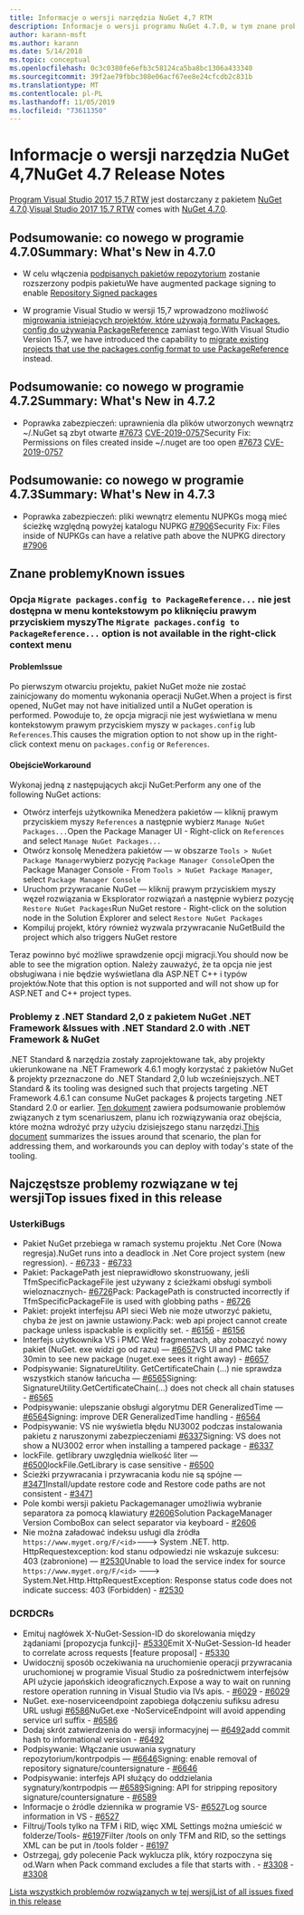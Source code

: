 ```yaml
---
title: Informacje o wersji narzędzia NuGet 4,7 RTM
description: Informacje o wersji programu NuGet 4.7.0, w tym znane problemy, poprawki błędów, dodane funkcje i DCR.
author: karann-msft
ms.author: karann
ms.date: 5/14/2018
ms.topic: conceptual
ms.openlocfilehash: 0c3c0380fe6efb3c58124ca5ba8bc1306a433340
ms.sourcegitcommit: 39f2ae79fbbc308e06acf67ee8e24cfcdb2c831b
ms.translationtype: MT
ms.contentlocale: pl-PL
ms.lasthandoff: 11/05/2019
ms.locfileid: "73611350"
---
```

# <a name="nuget-47-release-notes"></a><span data-ttu-id="c303d-103">Informacje o wersji narzędzia NuGet 4,7</span><span class="sxs-lookup"><span data-stu-id="c303d-103">NuGet 4.7 Release Notes</span></span>

<span data-ttu-id="c303d-104">[Program Visual Studio 2017 15,7 RTW](https://www.visualstudio.com/news/releasenotes/vs2017-relnotes) jest dostarczany z pakietem [NuGet 4.7.0](https://dist.nuget.org/win-x86-commandline/v4.7.0/nuget.exe).</span><span class="sxs-lookup"><span data-stu-id="c303d-104">[Visual Studio 2017 15.7 RTW](https://www.visualstudio.com/news/releasenotes/vs2017-relnotes) comes with [NuGet 4.7.0](https://dist.nuget.org/win-x86-commandline/v4.7.0/nuget.exe).</span></span>

## <a name="summary-whats-new-in-470"></a><span data-ttu-id="c303d-105">Podsumowanie: co nowego w programie 4.7.0</span><span class="sxs-lookup"><span data-stu-id="c303d-105">Summary: What's New in 4.7.0</span></span>

* <span data-ttu-id="c303d-106">W celu włączenia [podpisanych pakietów repozytorium](https://github.com/NuGet/Home/wiki/Repository-Signatures) zostanie rozszerzony podpis pakietu</span><span class="sxs-lookup"><span data-stu-id="c303d-106">We have augmented package signing to enable [Repository Signed packages](https://github.com/NuGet/Home/wiki/Repository-Signatures)</span></span>

* <span data-ttu-id="c303d-107">W programie Visual Studio w wersji 15,7 wprowadzono możliwość [migrowania istniejących projektów, które używają formatu Packages. config do używania PackageReference](https://docs.microsoft.com/nuget/consume-packages/migrate-packages-config-to-package-reference) zamiast tego.</span><span class="sxs-lookup"><span data-stu-id="c303d-107">With Visual Studio Version 15.7, we have introduced the capability to [migrate existing projects that use the packages.config format to use PackageReference](https://docs.microsoft.com/nuget/consume-packages/migrate-packages-config-to-package-reference) instead.</span></span>

## <a name="summary-whats-new-in-472"></a><span data-ttu-id="c303d-108">Podsumowanie: co nowego w programie 4.7.2</span><span class="sxs-lookup"><span data-stu-id="c303d-108">Summary: What's New in 4.7.2</span></span>

* <span data-ttu-id="c303d-109">Poprawka zabezpieczeń: uprawnienia dla plików utworzonych wewnątrz ~/.NuGet są zbyt otwarte [#7673](https://github.com/NuGet/Home/issues/7673) [CVE-2019-0757](https://portal.msrc.microsoft.com/en-us/security-guidance/advisory/CVE-2019-0757)</span><span class="sxs-lookup"><span data-stu-id="c303d-109">Security Fix: Permissions on files created inside ~/.nuget are too open [#7673](https://github.com/NuGet/Home/issues/7673) [CVE-2019-0757](https://portal.msrc.microsoft.com/en-us/security-guidance/advisory/CVE-2019-0757)</span></span>

## <a name="summary-whats-new-in-473"></a><span data-ttu-id="c303d-110">Podsumowanie: co nowego w programie 4.7.3</span><span class="sxs-lookup"><span data-stu-id="c303d-110">Summary: What's New in 4.7.3</span></span>

* <span data-ttu-id="c303d-111">Poprawka zabezpieczeń: pliki wewnątrz elementu NUPKGs mogą mieć ścieżkę względną powyżej katalogu NUPKG [#7906](https://github.com/NuGet/Home/issues/7906)</span><span class="sxs-lookup"><span data-stu-id="c303d-111">Security Fix: Files inside of NUPKGs can have a relative path above the NUPKG directory [#7906](https://github.com/NuGet/Home/issues/7906)</span></span>

## <a name="known-issues"></a><span data-ttu-id="c303d-112">Znane problemy</span><span class="sxs-lookup"><span data-stu-id="c303d-112">Known issues</span></span>

### <a name="the-migrate-packagesconfig-to-packagereference-option-is-not-available-in-the-right-click-context-menu"></a><span data-ttu-id="c303d-113">Opcja `Migrate packages.config to PackageReference...` nie jest dostępna w menu kontekstowym po kliknięciu prawym przyciskiem myszy</span><span class="sxs-lookup"><span data-stu-id="c303d-113">The `Migrate packages.config to PackageReference...` option is not available in the right-click context menu</span></span>

#### <a name="issue"></a><span data-ttu-id="c303d-114">Problem</span><span class="sxs-lookup"><span data-stu-id="c303d-114">Issue</span></span>

<span data-ttu-id="c303d-115">Po pierwszym otwarciu projektu, pakiet NuGet może nie zostać zainicjowany do momentu wykonania operacji NuGet.</span><span class="sxs-lookup"><span data-stu-id="c303d-115">When a project is first opened, NuGet may not have initialized until a NuGet operation is performed.</span></span> <span data-ttu-id="c303d-116">Powoduje to, że opcja migracji nie jest wyświetlana w menu kontekstowym prawym przyciskiem myszy w `packages.config` lub `References`.</span><span class="sxs-lookup"><span data-stu-id="c303d-116">This causes the migration option to not show up in the right-click context menu on `packages.config` or `References`.</span></span>

#### <a name="workaround"></a><span data-ttu-id="c303d-117">Obejście</span><span class="sxs-lookup"><span data-stu-id="c303d-117">Workaround</span></span>

<span data-ttu-id="c303d-118">Wykonaj jedną z następujących akcji NuGet:</span><span class="sxs-lookup"><span data-stu-id="c303d-118">Perform any one of the following NuGet actions:</span></span>
* <span data-ttu-id="c303d-119">Otwórz interfejs użytkownika Menedżera pakietów — kliknij prawym przyciskiem myszy `References` a następnie wybierz `Manage NuGet Packages...`</span><span class="sxs-lookup"><span data-stu-id="c303d-119">Open the Package Manager UI - Right-click on `References` and select `Manage NuGet Packages...`</span></span>
* <span data-ttu-id="c303d-120">Otwórz konsolę Menedżera pakietów — w obszarze `Tools > NuGet Package Manager`wybierz pozycję `Package Manager Console`</span><span class="sxs-lookup"><span data-stu-id="c303d-120">Open the Package Manager Console - From `Tools > NuGet Package Manager`, select `Package Manager Console`</span></span>
* <span data-ttu-id="c303d-121">Uruchom przywracanie NuGet — kliknij prawym przyciskiem myszy węzeł rozwiązania w Eksplorator rozwiązań a następnie wybierz pozycję `Restore NuGet Packages`</span><span class="sxs-lookup"><span data-stu-id="c303d-121">Run NuGet restore - Right-click on the solution node in the Solution Explorer and select `Restore NuGet Packages`</span></span>
* <span data-ttu-id="c303d-122">Kompiluj projekt, który również wyzwala przywracanie NuGet</span><span class="sxs-lookup"><span data-stu-id="c303d-122">Build the project which also triggers NuGet restore</span></span>

<span data-ttu-id="c303d-123">Teraz powinno być możliwe sprawdzenie opcji migracji.</span><span class="sxs-lookup"><span data-stu-id="c303d-123">You should now be able to see the migration option.</span></span> <span data-ttu-id="c303d-124">Należy zauważyć, że ta opcja nie jest obsługiwana i nie będzie wyświetlana dla ASP.NET C++ i typów projektów.</span><span class="sxs-lookup"><span data-stu-id="c303d-124">Note that this option is not supported and will not show up for ASP.NET and C++ project types.</span></span>

### <a name="issues-with-net-standard-20-with-net-framework--nuget"></a><span data-ttu-id="c303d-125">Problemy z .NET Standard 2,0 z pakietem NuGet .NET Framework &</span><span class="sxs-lookup"><span data-stu-id="c303d-125">Issues with .NET Standard 2.0 with .NET Framework & NuGet</span></span>

<span data-ttu-id="c303d-126">.NET Standard & narzędzia zostały zaprojektowane tak, aby projekty ukierunkowane na .NET Framework 4.6.1 mogły korzystać z pakietów NuGet & projekty przeznaczone do .NET Standard 2,0 lub wcześniejszych.</span><span class="sxs-lookup"><span data-stu-id="c303d-126">.NET Standard & its tooling was designed such that projects targeting .NET Framework 4.6.1 can consume NuGet packages & projects targeting .NET Standard 2.0 or earlier.</span></span> <span data-ttu-id="c303d-127">[Ten dokument](https://github.com/dotnet/standard/issues/481) zawiera podsumowanie problemów związanych z tym scenariuszem, planu ich rozwiązywania oraz obejścia, które można wdrożyć przy użyciu dzisiejszego stanu narzędzi.</span><span class="sxs-lookup"><span data-stu-id="c303d-127">[This document](https://github.com/dotnet/standard/issues/481) summarizes the issues around that scenario, the plan for addressing them, and workarounds you can deploy with today's state of the tooling.</span></span>

## <a name="top-issues-fixed-in-this-release"></a><span data-ttu-id="c303d-128">Najczęstsze problemy rozwiązane w tej wersji</span><span class="sxs-lookup"><span data-stu-id="c303d-128">Top issues fixed in this release</span></span>

### <a name="bugs"></a><span data-ttu-id="c303d-129">Usterki</span><span class="sxs-lookup"><span data-stu-id="c303d-129">Bugs</span></span>

* <span data-ttu-id="c303d-130">Pakiet NuGet przebiega w ramach systemu projektu .Net Core (Nowa regresja).</span><span class="sxs-lookup"><span data-stu-id="c303d-130">NuGet runs into a deadlock in .Net Core project system (new regression).</span></span><span data-ttu-id="c303d-131"> - [#6733](https://github.com/NuGet/Home/issues/6733)</span><span class="sxs-lookup"><span data-stu-id="c303d-131"> - [#6733](https://github.com/NuGet/Home/issues/6733)</span></span>
* <span data-ttu-id="c303d-132">Pakiet: PackagePath jest nieprawidłowo skonstruowany, jeśli TfmSpecificPackageFile jest używany z ścieżkami obsługi symboli wieloznacznych- [#6726](https://github.com/NuGet/Home/issues/6726)</span><span class="sxs-lookup"><span data-stu-id="c303d-132">Pack: PackagePath is constructed incorrectly if TfmSpecificPackageFile is used with globbing paths - [#6726](https://github.com/NuGet/Home/issues/6726)</span></span>
* <span data-ttu-id="c303d-133">Pakiet: projekt interfejsu API sieci Web nie może utworzyć pakietu, chyba że jest on jawnie ustawiony.</span><span class="sxs-lookup"><span data-stu-id="c303d-133">Pack: web api project cannot create package unless ispackable is explicitly set.</span></span><span data-ttu-id="c303d-134"> - [#6156](https://github.com/NuGet/Home/issues/6156)</span><span class="sxs-lookup"><span data-stu-id="c303d-134"> - [#6156](https://github.com/NuGet/Home/issues/6156)</span></span>
* <span data-ttu-id="c303d-135">Interfejs użytkownika VS i PMC Weź fragmentach, aby zobaczyć nowy pakiet (NuGet. exe widzi go od razu) — [#6657](https://github.com/NuGet/Home/issues/6657)</span><span class="sxs-lookup"><span data-stu-id="c303d-135">VS UI and PMC take 30min to see new package (nuget.exe sees it right away) - [#6657](https://github.com/NuGet/Home/issues/6657)</span></span>
* <span data-ttu-id="c303d-136">Podpisywanie: SignatureUtility. GetCertificateChain (...) nie sprawdza wszystkich stanów łańcucha — [#6565](https://github.com/NuGet/Home/issues/6565)</span><span class="sxs-lookup"><span data-stu-id="c303d-136">Signing:  SignatureUtility.GetCertificateChain(...) does not check all chain statuses - [#6565](https://github.com/NuGet/Home/issues/6565)</span></span>
* <span data-ttu-id="c303d-137">Podpisywanie: ulepszanie obsługi algorytmu DER GeneralizedTime — [#6564](https://github.com/NuGet/Home/issues/6564)</span><span class="sxs-lookup"><span data-stu-id="c303d-137">Signing:  improve DER GeneralizedTime handling - [#6564](https://github.com/NuGet/Home/issues/6564)</span></span>
* <span data-ttu-id="c303d-138">Podpisywanie: VS nie wyświetla błędu NU3002 podczas instalowania pakietu z naruszonymi zabezpieczeniami [#6337](https://github.com/NuGet/Home/issues/6337)</span><span class="sxs-lookup"><span data-stu-id="c303d-138">Signing: VS does not show a NU3002 error when installing a tampered package - [#6337](https://github.com/NuGet/Home/issues/6337)</span></span>
* <span data-ttu-id="c303d-139">lockFile. getlibrary uwzględnia wielkość liter — [#6500](https://github.com/NuGet/Home/issues/6500)</span><span class="sxs-lookup"><span data-stu-id="c303d-139">lockFile.GetLibrary is case sensitive - [#6500](https://github.com/NuGet/Home/issues/6500)</span></span>
* <span data-ttu-id="c303d-140">Ścieżki przywracania i przywracania kodu nie są spójne — [#3471](https://github.com/NuGet/Home/issues/3471)</span><span class="sxs-lookup"><span data-stu-id="c303d-140">Install/update restore code and Restore code paths are not consistent - [#3471](https://github.com/NuGet/Home/issues/3471)</span></span>
* <span data-ttu-id="c303d-141">Pole kombi wersji pakietu Packagemanager umożliwia wybranie separatora za pomocą klawiatury [#2606](https://github.com/NuGet/Home/issues/2606)</span><span class="sxs-lookup"><span data-stu-id="c303d-141">Solution PackageManager Version ComboBox can select separator via keyboard - [#2606](https://github.com/NuGet/Home/issues/2606)</span></span>
* <span data-ttu-id="c303d-142">Nie można załadować indeksu usługi dla źródła `https://www.myget.org/F/<id>`---> System .NET. http. HttpRequestexception: kod stanu odpowiedzi nie wskazuje sukcesu: 403 (zabronione) — [#2530](https://github.com/NuGet/Home/issues/2530)</span><span class="sxs-lookup"><span data-stu-id="c303d-142">Unable to load the service index for source `https://www.myget.org/F/<id>` ---> System.Net.Http.HttpRequestException: Response status code does not indicate success: 403 (Forbidden) - [#2530](https://github.com/NuGet/Home/issues/2530)</span></span>

### <a name="dcrs"></a><span data-ttu-id="c303d-143">DCR</span><span class="sxs-lookup"><span data-stu-id="c303d-143">DCRs</span></span>

* <span data-ttu-id="c303d-144">Emituj nagłówek X-NuGet-Session-ID do skorelowania między żądaniami [propozycja funkcji]- [#5330](https://github.com/NuGet/Home/issues/5330)</span><span class="sxs-lookup"><span data-stu-id="c303d-144">Emit X-NuGet-Session-Id header to correlate across requests [feature proposal] - [#5330](https://github.com/NuGet/Home/issues/5330)</span></span>
* <span data-ttu-id="c303d-145">Uwidocznij sposób oczekiwania na uruchomienie operacji przywracania uruchomionej w programie Visual Studio za pośrednictwem interfejsów API użycie japońskich ideograficznych.</span><span class="sxs-lookup"><span data-stu-id="c303d-145">Expose a way to wait on running restore operation running in Visual Studio via IVs apis.</span></span><span data-ttu-id="c303d-146"> - [#6029](https://github.com/NuGet/Home/issues/6029)</span><span class="sxs-lookup"><span data-stu-id="c303d-146"> - [#6029](https://github.com/NuGet/Home/issues/6029)</span></span>
* <span data-ttu-id="c303d-147">NuGet. exe-noserviceendpoint zapobiega dołączeniu sufiksu adresu URL usługi [#6586](https://github.com/NuGet/Home/issues/6586)</span><span class="sxs-lookup"><span data-stu-id="c303d-147">NuGet.exe -NoServiceEndpoint will avoid appending service url suffix - [#6586](https://github.com/NuGet/Home/issues/6586)</span></span>
* <span data-ttu-id="c303d-148">Dodaj skrót zatwierdzenia do wersji informacyjnej — [#6492](https://github.com/NuGet/Home/issues/6492)</span><span class="sxs-lookup"><span data-stu-id="c303d-148">add commit hash to informational version - [#6492](https://github.com/NuGet/Home/issues/6492)</span></span>
* <span data-ttu-id="c303d-149">Podpisywanie: Włączanie usuwania sygnatury repozytorium/kontrpodpis — [#6646](https://github.com/NuGet/Home/issues/6646)</span><span class="sxs-lookup"><span data-stu-id="c303d-149">Signing:  enable removal of repository signature/countersignature - [#6646](https://github.com/NuGet/Home/issues/6646)</span></span>
* <span data-ttu-id="c303d-150">Podpisywanie: interfejs API służący do oddzielania sygnatury/kontrpodpis — [#6589](https://github.com/NuGet/Home/issues/6589)</span><span class="sxs-lookup"><span data-stu-id="c303d-150">Signing:  API for stripping repository signature/countersignature - [#6589](https://github.com/NuGet/Home/issues/6589)</span></span>
* <span data-ttu-id="c303d-151">Informacje o źródle dziennika w programie VS- [#6527](https://github.com/NuGet/Home/issues/6527)</span><span class="sxs-lookup"><span data-stu-id="c303d-151">Log source information in VS - [#6527](https://github.com/NuGet/Home/issues/6527)</span></span>
* <span data-ttu-id="c303d-152">Filtruj/Tools tylko na TFM i RID, więc XML Settings można umieścić w folderze/Tools- [#6197](https://github.com/NuGet/Home/issues/6197)</span><span class="sxs-lookup"><span data-stu-id="c303d-152">Filter /tools on only TFM and RID, so the settings XML can be put in /tools folder - [#6197](https://github.com/NuGet/Home/issues/6197)</span></span>
* <span data-ttu-id="c303d-153">Ostrzegaj, gdy polecenie Pack wyklucza plik, który rozpoczyna się od.</span><span class="sxs-lookup"><span data-stu-id="c303d-153">Warn when Pack command excludes a file that starts with .</span></span><span data-ttu-id="c303d-154">  - [#3308](https://github.com/NuGet/Home/issues/3308)</span><span class="sxs-lookup"><span data-stu-id="c303d-154">  - [#3308](https://github.com/NuGet/Home/issues/3308)</span></span>

[<span data-ttu-id="c303d-155">Lista wszystkich problemów rozwiązanych w tej wersji</span><span class="sxs-lookup"><span data-stu-id="c303d-155">List of all issues fixed in this release</span></span>](https://github.com/NuGet/Home/issues?q=is%3Aissue+is%3Aclosed+milestone%3A%224.7")
